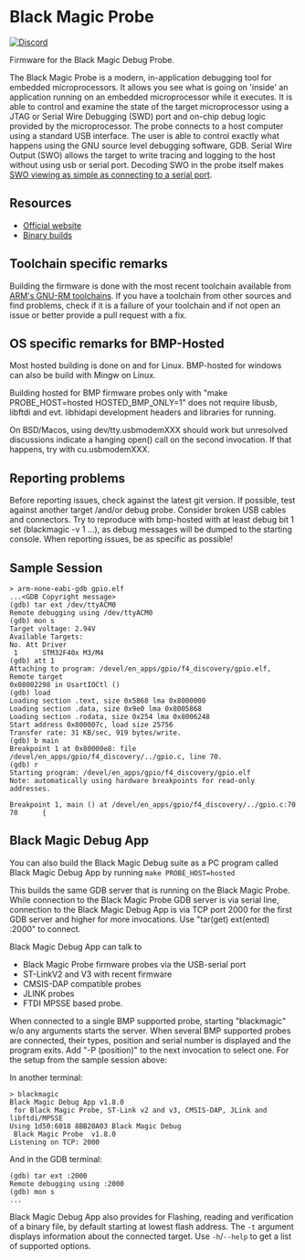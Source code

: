 # Black Magic Probe

[![Discord](https://img.shields.io/discord/613131135903596547?logo=discord)](https://discord.gg/P7FYThy)

Firmware for the Black Magic Debug Probe.

The Black Magic Probe is a modern, in-application debugging tool for
embedded microprocessors. It allows you see what is going on 'inside' an
application running on an embedded microprocessor while it executes. It is
able to control and examine the state of the target microprocessor using a
JTAG or Serial Wire Debugging (SWD) port and on-chip debug logic provided
by the microprocessor. The probe connects to a host computer using a
standard USB interface. The user is able to control exactly what happens
using the GNU source level debugging software, GDB.
Serial Wire Output (SWO) allows the target to write tracing and logging to the host
without using usb or serial port. Decoding SWO in the probe itself
makes [SWO viewing as simple as connecting to a serial port](https://black-magic.org/usage/swo.html).

## Resources

* [Official website](https://black-magic.org/index.html)
* [Binary builds](https://github.com/blackmagic-debug/blackmagic/releases)

## Toolchain specific remarks

Building the firmware is done with the most recent toolchain available from
[ARM's GNU-RM toolchains](https://developer.arm.com/tools-and-software/open-source-software/developer-tools/gnu-toolchain/gnu-rm).
If you have a toolchain from other sources and find problems, check if it is a failure of your toolchain and if not open an issue or better provide a pull request with a fix.

## OS specific remarks for BMP-Hosted

Most hosted building is done on and for Linux. BMP-hosted for windows can also be build with Mingw on Linux.

Building hosted for BMP firmware probes only with "make PROBE_HOST=hosted HOSTED_BMP_ONLY=1" does not require libusb, libftdi and evt. libhidapi development headers and libraries for running.

On BSD/Macos, using dev/tty.usbmodemXXX should work but unresolved discussions indicate a hanging open() call on the second invocation. If that happens, try with cu.usbmodemXXX.

## Reporting problems

Before reporting issues, check against the latest git version. If possible, test against another target /and/or debug probe. Consider broken USB cables and connectors. Try to reproduce with bmp-hosted with at least debug bit 1 set (blackmagic -v 1 ...), as debug messages will be dumped to the starting console. When reporting issues, be as specific as possible!

## Sample Session

```console
> arm-none-eabi-gdb gpio.elf
...<GDB Copyright message>
(gdb) tar ext /dev/ttyACM0
Remote debugging using /dev/ttyACM0
(gdb) mon s
Target voltage: 2.94V
Available Targets:
No. Att Driver
 1      STM32F40x M3/M4
(gdb) att 1
Attaching to program: /devel/en_apps/gpio/f4_discovery/gpio.elf, Remote target
0x08002298 in UsartIOCtl ()
(gdb) load
Loading section .text, size 0x5868 lma 0x8000000
Loading section .data, size 0x9e0 lma 0x8005868
Loading section .rodata, size 0x254 lma 0x8006248
Start address 0x800007c, load size 25756
Transfer rate: 31 KB/sec, 919 bytes/write.
(gdb) b main
Breakpoint 1 at 0x80000e8: file /devel/en_apps/gpio/f4_discovery/../gpio.c, line 70.
(gdb) r
Starting program: /devel/en_apps/gpio/f4_discovery/gpio.elf
Note: automatically using hardware breakpoints for read-only addresses.

Breakpoint 1, main () at /devel/en_apps/gpio/f4_discovery/../gpio.c:70
70      {
```

## Black Magic Debug App

You can also build the Black Magic Debug suite as a PC program called Black Magic Debug App
by running `make PROBE_HOST=hosted`

This builds the same GDB server that is running on the Black Magic Probe.
While connection to the Black Magic Probe GDB server is via serial line,
connection to the Black Magic Debug App is via TCP port 2000 for the first
GDB server and higher for more invocations. Use "tar(get) ext(ented) :2000"
to connect.

Black Magic Debug App can talk to

* Black Magic Probe firmware probes via the USB-serial port
* ST-LinkV2 and V3 with recent firmware
* CMSIS-DAP compatible probes
* JLINK probes
* FTDI MPSSE based probe.

When connected to a single BMP supported probe, starting "blackmagic" w/o any
arguments starts the server. When several BMP supported probes are connected,
their types, position and serial number is displayed and the program exits.
Add "-P (position)" to the next invocation to select one.
For the setup from the sample session above:

In another terminal:

```console
> blackmagic
Black Magic Debug App v1.8.0
 for Black Magic Probe, ST-Link v2 and v3, CMSIS-DAP, JLink and libftdi/MPSSE
Using 1d50:6018 8BB20A03 Black Magic Debug
 Black Magic Probe  v1.8.0
Listening on TCP: 2000
```

And in the GDB terminal:

```console
(gdb) tar ext :2000
Remote debugging using :2000
(gdb) mon s
...
```

Black Magic Debug App also provides for Flashing, reading and verification of a binary file,
by default starting at lowest flash address. The `-t` argument displays information about the
connected target. Use `-h`/`--help` to get a list of supported options.
